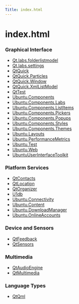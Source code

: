 ```yaml
---
Title: index.html
---
```


# index.html

<h3 class="section_title">Graphical Interface</h3>
<ul>
<li><a href="Qt.labs.folderlistmodel.md">Qt.labs.folderlistmodel</a></li>
<li><a href="Qt.labs.settings.md">Qt.labs.settings</a></li>
<li><a href="QtQuick.md">QtQuick</a></li>
<li><a href="QtQuick.Particles.md">QtQuick.Particles</a></li>
<li><a href="QtQuick.Window.md">QtQuick.Window</a></li>
<li><a href="QtQuick.XmlListModel.md">QtQuick.XmlListModel</a></li>
<li><a href="QtTest.md">QtTest</a></li>
<li><a href="Ubuntu.Components.md">Ubuntu.Components</a></li>
<li><a href="Ubuntu.Components.Labs.md">Ubuntu.Components.Labs</a></li>
<li><a href="Ubuntu.Components.ListItems.md">Ubuntu.Components.ListItems</a></li>
<li><a href="Ubuntu.Components.Pickers.md">Ubuntu.Components.Pickers</a></li>
<li><a href="Ubuntu.Components.Popups.md">Ubuntu.Components.Popups</a></li>
<li><a href="Ubuntu.Components.Styles.md">Ubuntu.Components.Styles</a></li>
<li><a href="Ubuntu.Components.Themes.md">Ubuntu.Components.Themes</a></li>
<li><a href="Ubuntu.Layouts.md">Ubuntu.Layouts</a></li>
<li><a href="Ubuntu.PerformanceMetrics.md">Ubuntu.PerformanceMetrics</a></li>
<li><a href="Ubuntu.Test.md">Ubuntu.Test</a></li>
<li><a href="Ubuntu.Web.md">Ubuntu.Web</a></li>
<li><a href="UbuntuUserInterfaceToolkit.md">UbuntuUserInterfaceToolkit</a></li>
</ul>
<h3 class="section_title">Platform Services</h3>
<ul>
<li><a href="QtContacts.md">QtContacts</a></li>
<li><a href="QtLocation.md">QtLocation</a></li>
<li><a href="QtOrganizer.md">QtOrganizer</a></li>
<li><a href="U1db.md">U1db</a></li>
<li><a href="Ubuntu.Connectivity.md">Ubuntu.Connectivity</a></li>
<li><a href="Ubuntu.Content.md">Ubuntu.Content</a></li>
<li><a href="Ubuntu.DownloadManager.md">Ubuntu.DownloadManager</a></li>
<li><a href="Ubuntu.OnlineAccounts.md">Ubuntu.OnlineAccounts</a></li>
</ul>
<h3 class="section_title">Device and Sensors</h3>
<ul>
<li><a href="QtFeedback.md">QtFeedback</a></li>
<li><a href="QtSensors.md">QtSensors</a></li>
</ul>
<h3 class="section_title">Multimedia</h3>
<ul>
<li><a href="QtAudioEngine.md">QtAudioEngine</a></li>
<li><a href="QtMultimedia.md">QtMultimedia</a></li>
</ul>
<h3 class="section_title">Language Types</h3>
<ul>
<li><a href="QtQml.md">QtQml</a></li>
</ul>
